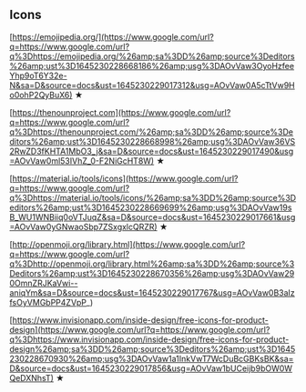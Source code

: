 ## Icons

[https://emojipedia.org/](https://www.google.com/url?q=https://www.google.com/url?q%3Dhttps://emojipedia.org/%26amp;sa%3DD%26amp;source%3Deditors%26amp;ust%3D1645230228668186%26amp;usg%3DAOvVaw3OyoHzfeeYhp9oT6Y32e-N&sa=D&source=docs&ust=1645230229017312&usg=AOvVaw0A5cTtVw9Ho0ohP2QyBuX6) ★

[https://thenounproject.com](https://www.google.com/url?q=https://www.google.com/url?q%3Dhttps://thenounproject.com/%26amp;sa%3DD%26amp;source%3Deditors%26amp;ust%3D1645230228668998%26amp;usg%3DAOvVaw36VS2RwZD3fKHTA1MbO3_j&sa=D&source=docs&ust=1645230229017490&usg=AOvVaw0ml53IVhZ_0-F2NiGcHT8W) ★

[https://material.io/tools/icons](https://www.google.com/url?q=https://www.google.com/url?q%3Dhttps://material.io/tools/icons/%26amp;sa%3DD%26amp;source%3Deditors%26amp;ust%3D1645230228669699%26amp;usg%3DAOvVaw19sB_WU1WNBiiq0oVTJuqZ&sa=D&source=docs&ust=1645230229017661&usg=AOvVaw0yGNwaoSbp7ZSxgxlcQRZR) ★

[http://openmoji.org/library.html](https://www.google.com/url?q=https://www.google.com/url?q%3Dhttp://openmoji.org/library.html%26amp;sa%3DD%26amp;source%3Deditors%26amp;ust%3D1645230228670356%26amp;usg%3DAOvVaw290OmnZRJKaVwi--aniqYm&sa=D&source=docs&ust=1645230229017767&usg=AOvVaw0B3aIzfsOyVMGbPP4ZVpP_)

[https://www.invisionapp.com/inside-design/free-icons-for-product-design](https://www.google.com/url?q=https://www.google.com/url?q%3Dhttps://www.invisionapp.com/inside-design/free-icons-for-product-design%26amp;sa%3DD%26amp;source%3Deditors%26amp;ust%3D1645230228670930%26amp;usg%3DAOvVaw1a1InkVwT7WcDuBcGBKsBK&sa=D&source=docs&ust=1645230229017856&usg=AOvVaw1bUCeijb9bOW0WQeDXNhsT) ★